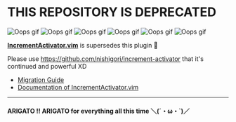 # THIS REPOSITORY IS DEPRECATED

![Oops gif][] ![Oops gif][] ![Oops gif][] ![Oops gif][] ![Oops gif][] ![Oops gif][]


**[IncrementActivator.vim][]** is supersedes this plugin :ghost:

Please use https://github.com/nishigori/increment-activator that it's continued and powerful XD

* [Migration Guide][guide]
* [Documentation of IncrementActivator.vim][doc]

[Oops gif]: http://www.avatarsdb.com/avatars/scroll_bar_guy.gif
[IncrementActivator.vim]: https://github.com/nishigori/increment-activator
[guide]: https://github.com/nishigori/increment-activator/wiki/Migrate-from-vim-sunday
[doc]: https://raw.github.com/nishigori/increment-activator/master/doc/vim-increment-activator.txt

---

#### ARIGATO !! ARIGATO for everything all this time ＼(´・ω・`)／
